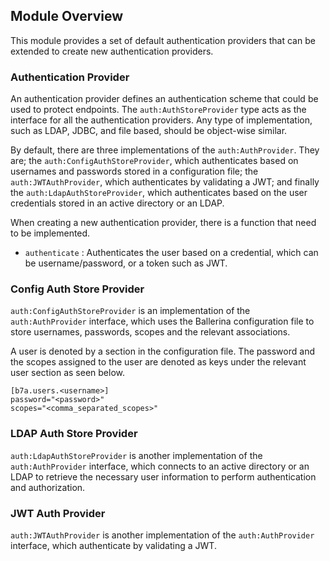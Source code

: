 ## Module Overview

This module provides a set of default authentication providers that can be extended to create new authentication providers. 

### Authentication Provider

An authentication provider defines an authentication scheme that could be used to protect endpoints. The `auth:AuthStoreProvider` type acts as the interface for all the authentication providers. Any type of implementation, such as LDAP, JDBC, and file based, should be object-wise similar.

By default, there are three implementations of the `auth:AuthProvider`. They are; the `auth:ConfigAuthStoreProvider`,
 which authenticates based on usernames and passwords stored in a configuration file; the `auth:JWTAuthProvider`, which
 authenticates by validating a JWT; and finally the `auth:LdapAuthStoreProvider`, which authenticates based on the user
 credentials stored in an active directory or an LDAP.

When creating a new authentication provider, there is a function that need to be implemented. 
- `authenticate` : Authenticates the user based on a credential, which can be username/password, or a token such as JWT.

### Config Auth Store Provider

`auth:ConfigAuthStoreProvider` is an implementation of the `auth:AuthProvider` interface, which uses the Ballerina configuration file
 to store usernames, passwords, scopes and the relevant associations.

A user is denoted by a section in the configuration file. The password and the scopes assigned to the user are denoted
 as keys under the relevant user section as seen below. 

 ```
 [b7a.users.<username>]
 password="<password>"
 scopes="<comma_separated_scopes>"
 ```

### LDAP Auth Store Provider

`auth:LdapAuthStoreProvider` is another implementation of the `auth:AuthProvider` interface, which connects to an active directory or an LDAP to retrieve the necessary user information to perform authentication and authorization.

### JWT Auth Provider

`auth:JWTAuthProvider` is another implementation of the `auth:AuthProvider` interface, which authenticate by validating a JWT.
